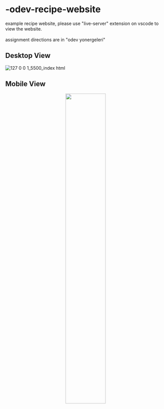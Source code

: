 # -odev-recipe-website
example recipe website, please use "live-server" extension on vscode to view the website.
<br><br>
assignment directions are in "odev yonergeleri"
<br>
## Desktop View
![127 0 0 1_5500_index html](https://github.com/user-attachments/assets/c61801bd-52ac-4023-b65b-3bb104d325ab)

## Mobile View
<p align="center">
<img src="https://github.com/user-attachments/assets/506e4305-4cf3-4aac-9071-42fa690671e0" width=50% height=50%>
</p>
